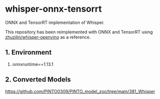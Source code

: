 # whisper-onnx-tensorrt
ONNX and TensorRT implementation of Whisper.

This repository has been reimplemented with ONNX and TensorRT using [zhuzilin/whisper-openvino](https://github.com/zhuzilin/whisper-openvino) as a reference.

## 1. Environment
1. onnxruntime==1.13.1

## 2. Converted Models
https://github.com/PINTO0309/PINTO_model_zoo/tree/main/381_Whisper
